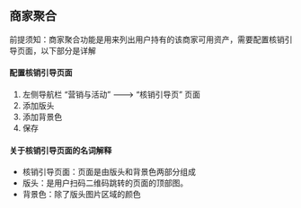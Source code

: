 ## 商家聚合

前提须知：商家聚合功能是用来列出用户持有的该商家可用资产，需要配置核销引导页面，以下部分是详解

#### 配置核销引导页面

1. 左侧导航栏 “营销与活动” ---> “核销引导页” 页面
2. 添加版头
3. 添加背景色
4. 保存

#### 关于核销引导页面的名词解释

- 核销引导页面：页面是由版头和背景色两部分组成
- 版头：是用户扫码二维码跳转的页面的顶部图。
- 背景色：除了版头图片区域的颜色

